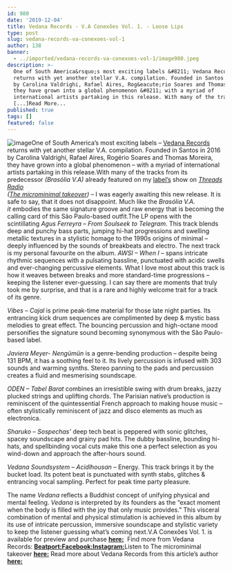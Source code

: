 ```yaml
---
id: 980
date: '2019-12-04'
title: Vedana Records - V.A Conexões Vol. 1. - Loose Lips
type: post
slug: vedana-records-va-conexoes-vol-1
author: 138
banner:
  - ../imported/vedana-records-va-conexoes-vol-1/image980.jpeg
description: >-
  One of South America&rsquo;s most exciting labels &#8211; Vedana Records
  returns with yet another stellar V.A. compilation. Founded in Santos in 2016
  by Carolina Valdrighi, Rafael Aires, Rog&eacute;rio Soares and Thomas Moreira,
  they have grown into a global phenomenon &#8211; with a myriad of
  international artists partaking in this release. With many of the tracks
  [...]Read More...
published: true
tags: []
featured: false
---
```

![image](../../imported/vedana-records-va-conexoes-vol-1/image980.jpeg)One of South America’s most exciting labels – [Vedana Records](https://www.beatport.com/label/vedana-records/61635) returns with yet another stellar V.A. compilation. Founded in Santos in 2016 by Carolina Valdrighi, Rafael Aires, Rogério Soares and Thomas Moreira, they have grown into a global phenomenon – with a myriad of international artists partaking in this release.With many of the tracks from its predecessor _(Brasólia V.A)_ already featured on my [label’s](https://www.facebook.com/microminimal) show on [_Threads Radio_](https://threadsradio.com/)  
_(_[_The microminimal takeover_](https://soundcloud.com/microminimalrecords/sets/the-microminimal-takeover)_)_ – I was eagerly awaiting this new release. It is safe to say, that it does not disappoint. Much like the _Brasólia V.A. it_ embodies the same signature groove and raw energy that is becoming the calling card of this São Paulo-based outfit.The LP opens with the scintillating _Agus Ferreyra – From Soulseek to Telegram_. This track blends deep and punchy bass parts, jumping hi-hat progressions and swelling metallic textures in a stylistic homage to the 1990s origins of minimal – deeply influenced by the sounds of breakbeats and electro. The next track is my personal favourite on the album. _AWSI – When I –_ spans intricate rhythmic sequences with a pulsating bassline, punctuated with acidic swells and ever-changing percussive elements. What I love most about this track is how it weaves between breaks and more standard-time progressions – keeping the listener ever-guessing. I can say there are moments that truly took me by surprise, and that is a rare and highly welcome trait for a track of its genre. 

_Vibes – Cajal_ is prime peak-time material for those late night parties. Its entrancing kick drum sequences are complimented by deep & mystic bass melodies to great effect. The bouncing percussion and high-octane mood personifies the signature sound becoming synonymous with the São Paulo-based label.

_Javiera Meyer- Nengümün_ is a genre-bending production – despite being 131 BPM, it has a soothing feel to it. Its lively percussion is infused with 303 sounds and warming synths. Stereo panning to the pads and percussion creates a fluid and mesmerising soundscape. 

_ODEN – Tabel Barat_ combines an irresistible swing with drum breaks, jazzy plucked strings and uplifting chords. The Parisian native’s production is reminiscent of the quintessential French approach to making house music – often stylistically reminiscent of jazz and disco elements as much as electronica. 

_Sharuko – Sospechas’_ deep tech beat is peppered with sonic glitches, spacey soundscape and grainy pad hits. The dubby bassline, bounding hi-hats, and spellbinding vocal cuts make this one a perfect selection as you wind-down and approach the after-hours sound.

_Vedana Soundsystem – Acidlhousan –_ Energy. This track brings it by the bucket load. Its potent beat is punctuated with synth stabs, glitches & entrancing vocal sampling. Perfect for peak time party pleasure. 

The name _Vedana_ reflects a Buddhist concept of unifying physical and mental feeling. _Vedana_ is interpreted by its founders as the “exact moment when the body is filled with the joy that only music provides.” This visceral combination of mental and physical stimulation is achieved in this album by its use of intricate percussion, immersive soundscape and stylistic variety to keep the listener guessing what’s coming next.V.A Conexões Vol. 1. is available for preview and purchase [**here:**](https://www.beatport.com/release/v-a-conex-es-vol-1/2759878)  Find more from Vedana Records: [**Beatport:**](https://www.beatport.com/label/vedana-records/61635)[**Facebook:**](https://www.facebook.com/vedanarecords/)[**Instagram:**](https://www.instagram.com/vedanarecords)Listen to The microminimal takeover [**here:**](https://soundcloud.com/microminimalrecords/sets/the-microminimal-takeover) Read more about Vedana Records from this article’s author [**here:**](https://threadsradio.com/minimal-with-meaney-vol-1/)